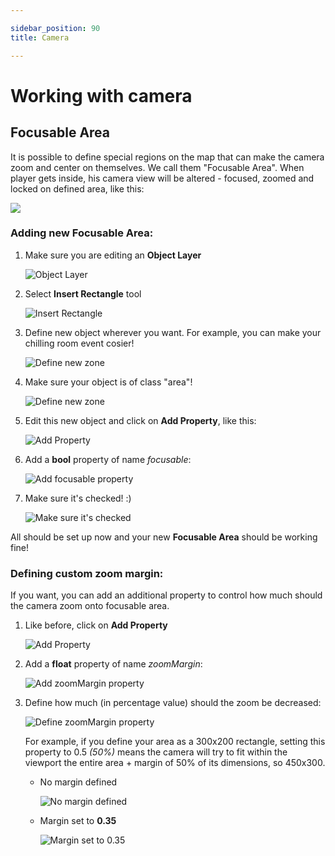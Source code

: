 ```yaml
---

sidebar_position: 90
title: Camera

---
```


# Working with camera

## Focusable Area

It is possible to define special regions on the map that can make the camera zoom and center on themselves. We call them "Focusable Area". When player gets inside, his camera view will be altered - focused, zoomed and locked on defined area, like this:

![](../images/camera/0_focusable_zone.png)

### Adding new **Focusable Area**:

1. Make sure you are editing an **Object Layer**

   ![Object Layer](../images/camera/1_object_layer.png)

2. Select **Insert Rectangle** tool

   ![Insert Rectangle](../images/camera/2_rectangle_zone.png)

3. Define new object wherever you want. For example, you can make your chilling room event cosier!

   ![Define new zone](../images/camera/3_define_new_zone.png)

4. Make sure your object is of class "area"!

   ![Define new zone](../images/camera/4_add_zone_type.png)

5. Edit this new object and click on **Add Property**, like this:

   ![Add Property](../images/camera/5_click_add_property.png)

6. Add a **bool** property of name *focusable*:

   ![Add focusable property](../images/camera/6_add_focusable_prop.png)

7. Make sure it's checked! :)

   ![Make sure it's checked](../images/camera/7_make_sure_checked.png)

All should be set up now and your new **Focusable Area** should be working fine!

### Defining custom zoom margin:

If you want, you can add an additional property to control how much should the camera zoom onto focusable area.

1. Like before, click on **Add Property**

   ![Add Property](../images/camera/5_click_add_property.png)

2. Add a **float** property of name *zoomMargin*:

   ![Add zoomMargin property](../images/camera/8_add_zoom_margin.png)

2. Define how much (in percentage value) should the zoom be decreased:

   ![Define zoomMargin property](../images/camera/9_optional_zoom_margin_defined.png)

    For example, if you define your area as a 300x200 rectangle, setting this property to 0.5 *(50%)* means the camera will try to fit within the viewport the entire area + margin of 50% of its dimensions, so 450x300.

    - No margin defined

        ![No margin defined](../images/camera/no_margin.png)

    - Margin set to **0.35**

        ![Margin set to 0.35](../images/camera/with_margin.png)
